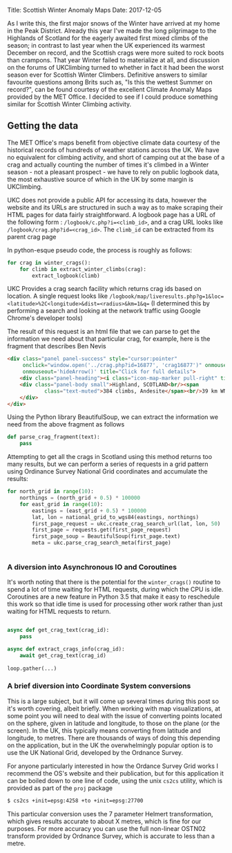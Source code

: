 Title: Scottish Winter Anomaly Maps
Date: 2017-12-05

As I write this, the first major snows of the Winter have arrived at my home in the Peak District. Already this year I've
made the long pilgrimage to the Highlands of Scotland for the eagerly awaited first mixed climbs of the season; in contrast to last year
when the UK experienced its warmest December on record, and the Scottish crags were more suited to rock boots than crampons.
That year Winter failed to materialize at all, and discussion on the forums of UKClimbing turned to whether in fact it
had been the worst season ever for Scottish Winter Climbers. Definitive answers to similar favourite questions among Brits
such as, "Is this the wettest Summer on record?", can be found courtesy of the excellent Climate Anomaly Maps provided by
the MET Office. I decided to see if I could produce something similar for Scottish Winter Climbing activity.

## Getting the data

The MET Office's maps benefit from objective climate data courtesy of the historical records of hundreds of weather stations
across the UK. We have no equivalent for climbing activity, and short of camping out at the base of a crag and actually counting
the number of times it's climbed in a Winter season - not a pleasant prospect - we have to rely on public logbook data,
the most exhaustive source of which in the UK by some margin is UKClimbing.

UKC does not provide a public API for accessing its data, however the website and its URLs are structured in such a way
as to make scraping their HTML pages for data fairly straightforward. A logbook page has a URL of the following form : 
`/logbook/c.php?i=<climb_id>`, and a crag URL looks like `/logbook/crag.php?id=<crag_id>`. The `climb_id` can be extracted
from its parent crag page

In python-esque pseudo code, the process is roughly as follows:

```python
for crag in winter_crags():
    for climb in extract_winter_climbs(crag):
        extract_logbook(climb)
```

UKC Provides a crag search facility which returns crag ids based on location. A single request looks like
`/logbook/map/liveresults.php?g=1&loc=<latitude>%2C<longitude>&dist=<radius>&km=1&q=` 
(I determined this by performing a search and looking at the network traffic using Google Chrome's developer tools)

The result of this request is an html file that we can parse to get the information we need about that particular crag,
for example, here is the fragment that describes Ben Nevis

```html
<div class="panel panel-success" style="cursor:pointer"
     onclick="window.open('../crag.php?id=16877', 'crag16877')" onmouseover='showArrow(-5.004,56.797)'
     onmouseout='hideArrow()' title="Click for full details">
    <div class="panel-heading"><i class="icon-map-marker pull-right" title="Crag"></i>Ben Nevis</div>
    <div class="panel-body small">Highland, SCOTLAND<br/><span
            class="text-muted">384 climbs, Andesite</span><br/>39 km WNW
    </div>
</div>

```

Using the Python library BeautifulSoup, we can extract the information we need from the above fragment as follows
```python
def parse_crag_fragment(text):
    pass
```

Attempting to get all the crags in Scotland using this method returns too many results, but we can perform
a series of requests in a grid pattern using Ordinance Survey National Grid coordinates and accumulate the results:

```python
for north_grid in range(10):
    northings = (north_grid + 0.5) * 100000
    for east_grid in range(10):
        eastings = (east_grid + 0.5) * 100000
        lat, lon = national_grid_to_wgs84(eastings, northings)
        first_page_request = ukc.create_crag_search_url(lat, lon, 50)
        first_page = requests.get(first_page_request)
        first_page_soup = BeautifulSoup(first_page.text)
        meta = ukc.parse_crag_search_meta(first_page)
        
```

### A diversion into Asynchronous IO and Coroutines

It's worth noting that there is the potential for the `winter_crags()` routine to spend a lot of time waiting for HTML
requests, during which the CPU is idle. Coroutines are a new feature in Python 3.5 that make it easy to reschedule this 
work so that idle time is used for processing other work rather than just waiting for HTML requests to return.

```python

async def get_crag_text(crag_id):
    pass

async def extract_crags_info(crag_id):
    await get_crag_text(crag_id)
    
loop.gather(...)
```

### A brief diversion into Coordinate System conversions

This is a large subject, but it will come up several times during this post so it's worth covering, albeit briefly. When
working with map visualizations, at some point you will need to deal with the issue
of converting points located on the sphere, given in latitude and longitude, to those on the plane (or the screen). In the UK,
this typically means converting from latitude and longitude, to metres. There are thousands of ways of doing this depending on the
application, but in the UK the overwhelmingly popular option is to use the UK National Grid, developed by the Ordnance Survey.

For anyone particularly interested in how the Ordance Survey Grid works I recommend the OS's website and their publication,
but for this application it can be boiled down to one line of code, using the unix `cs2cs` utility,
which is provided as part of the `proj` package

```sh
$ cs2cs +init=epsg:4258 +to +init=epsg:27700
```

This particular conversion uses the 7 parameter Helmert transformation, which gives results accurate to about X metres,
which is fine for our purposes. For more accuracy you can use the full non-linear OSTN02 transform provided by Ordnance
Survey, which is accurate to less than a metre.